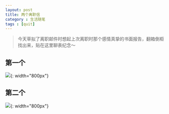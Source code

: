 ```yaml
---
layout: post
title: 两个离职信
category : 生活随笔
tags : [quit]
---
```


>今天草拟了离职邮件时想起上次离职时那个感情真挚的书面报告，翻箱倒柜找出来，贴在这里聊表纪念～

## 第一个

![](   https://themeiwu.com/img/life/life20190305.PNG){: width="800px"}

## 第二个

![](   https://themeiwu.com/img/life/life2019030501.PNG){: width="800px"}
